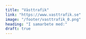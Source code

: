 ```yaml
---
title: "Västtrafik"
link: "https://www.vasttrafik.se"
image: "/footer/vasttrafik_0.png"
heading: "I samarbete med:"
draft: true
---
```

